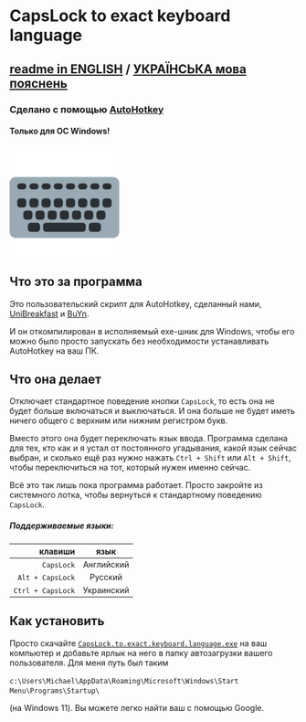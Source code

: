 # CapsLock to exact keyboard language
## [readme in ENGLISH](https://github.com/UniBreakfast/capslock-to-exact-keyboard-language/blob/master/README.md) / [УКРАЇНСЬКА мова пояснень](https://github.com/UniBreakfast/capslock-to-exact-keyboard-language/blob/master/README.UA.md)
### Сделано с помощью [AutoHotkey](https://www.autohotkey.com/)
#### Только для ОС Windows!
![абстрактная клавиатура](https://github.com/UniBreakfast/capslock-to-exact-keyboard-language/blob/master/keyboard.png?raw=true)

## Что это за программа

Это пользовательский скрипт для AutoHotkey, сделанный нами, [UniBreakfast](https://github.com/UniBreakfast) и [BuYn](https://github.com/Buyn).

И он откомпилирован в исполняемый exe-шник для Windows, чтобы его можно было просто запускать без необходимости устанавливать AutoHotkey на ваш ПК.

## Что она делает

Отключает стандартное поведение кнопки `CapsLock`, то есть она не будет больше включаться и выключаться. И она больше не будет иметь ничего общего с верхним или нижним регистром букв.

Вместо этого она будет переключать язык ввода. Программа сделана для тех, кто как и я устал от постоянного угадывания, какой язык сейчас выбран, и сколько ещё раз нужно нажать `Ctrl + Shift` или `Alt + Shift`, чтобы переключиться на тот, который нужен именно сейчас.

Всё это так лишь пока программа работает. Просто закройте из системного лотка, чтобы вернуться к стандартному поведению `CapsLock`.

##### Поддерживаемые языки:

|           клавиши |    язык    |
|------------------:|:----------:|
|        `CapsLock` | Английский |
|  `Alt + CapsLock` |  Русский   |
| `Ctrl + CapsLock` | Украинский |

## Как установить
Просто скачайте [`CapsLock.to.exact.keyboard.language.exe`](https://github.com/UniBreakfast/capslock-to-exact-keyboard-language/releases/download/release/CapsLock.to.exact.keyboard.language.exe) на ваш компьютер и добавьте ярлык на него в папку автозагрузки вашего пользователя. Для меня путь был таким

```c:\Users\Michael\AppData\Roaming\Microsoft\Windows\Start Menu\Programs\Startup\```

(на Windows 11). Вы можете легко найти ваш с помощью Google.
